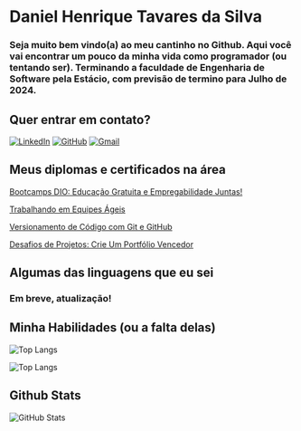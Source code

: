 # Daniel Henrique Tavares da Silva

### Seja muito bem vindo(a) ao meu cantinho no Github. Aqui você vai encontrar um pouco da minha vida como programador (ou tentando ser). Terminando a faculdade de Engenharia de Software pela Estácio, com previsão de termino para Julho de 2024.

## Quer entrar em contato? 
[![LinkedIn](https://img.shields.io/badge/LinkedIn-0077B5?style=for-the-badge&logo=linkedin&logoColor=white)](https://www.linkedin.com/in/daniel-henrique-tavares-da-silva-a3672949/)
[![GitHub](https://img.shields.io/badge/GitHbt-000?style=for-the-badge&logo=github&logoColor=white)](https://github.com/danielhts21)
[![Gmail](https://img.shields.io/badge/Gmail-333333?style=for-the-badge&logo=gmail&logoColor=red)](mailto:danielhts21@gmail.com)

## Meus diplomas e certificados na área
[Bootcamps DIO: Educação Gratuita e Empregabilidade Juntas!](https://www.dio.me/certificate/BFC1346D/share)

[Trabalhando em Equipes Ágeis](https://www.dio.me/certificate/6001A725/share)

[Versionamento de Código com Git e GitHub](https://www.dio.me/certificate/7F37220B/share)

[Desafios de Projetos: Crie Um Portfólio Vencedor](https://www.dio.me/certificate/6222BF4F/share)


## Algumas das linguagens que eu sei
### Em breve, atualização!

## Minha Habilidades (ou a falta delas)
![Top Langs](https://github-readme-stats-git-masterrstaa-rickstaa.vercel.app/api/top-langs/?username=danielhts21&bg_color=000&border_color=30A3DC&title_color=E94D5F&text_color=FFF)

![Top Langs](https://github-readme-stats-git-masterrstaa-rickstaa.vercel.app/api/top-langs/?username=danielhts21&layout=compact&bg_color=000&border_color=30A3DC&title_color=E94D5F&text_color=FFF)


## Github Stats
![GitHub Stats](https://github-readme-stats.vercel.app/api?username=danielhts21&theme=transparent&bg_color=000&border_color=30A3DC&show_icons=true&icon_color=30A3DC&title_color=E94D5F&text_color=FFF)
